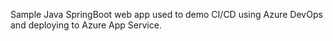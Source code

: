 Sample Java SpringBoot web app used to demo CI/CD using Azure DevOps and deploying to Azure App Service.

